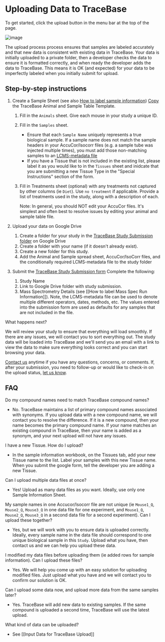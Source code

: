 # Uploading Data to TraceBase

To get started, click the upload button in the menu bar at the top of the page.

![image](https://user-images.githubusercontent.com/34348153/202543782-fba4123b-50ed-4a35-9c7c-b3c52183d086.png)

The upload process process ensures that samples are labeled accurately and that
new data is consistent with existing data in TraceBase.  Your data is initially
uploaded to a private folder, then a developer checks the data to ensure it is
formatted correctly, and when ready the developer adds the data to TraceBase.
This means it is OK (and expected) for your data to be imperfectly labeled when
you initially submit for upload.

## Step-by-step instructions

1. Create a Sample Sheet (see also [How to label sample
   information](How%20to%20label%20Mass%20Spec%20Run%20Information.md))
[Copy](https://docs.google.com/spreadsheets/d/1To3495KxJkAtnAD9KVdzc162zKbNiYuPEVyPseQPjMQ/copy?copyComments=true)
the TraceBase Animal and Sample Table Template.
   1. Fill in the `Animals` sheet. Give each mouse in your study a unique ID.
   2. Fill in the `Samples` sheet.
      - Ensure that each `Sample Name` uniquely represents a true biological
        sample. If a sample name does not match the sample headers in your
        AccuCor/Isocorr files (e.g. a sample tube was injected multiple times),
        you must add those non-matching samples to an
        [LCMS-metadata file](https://docs.google.com/spreadsheets/d/1rfKOGqms8LPeqORO5gyTXLXDU2lvz-CG2aCEwmu8xHw/copy)
      - If you have a Tissue that is not included in the existing list, please
        label it as you would like to in the `Tissues` sheet and inidcate
        that you are submitting a new Tissue Type in the "Special Instructions"
        section of the form.
   3. Fill in Treatments sheet (optional) with any treatments not captured by
      other columns (ie `Diet`).  Use `no treatment` if applicable. Provide a
      list of treatments used in the study, along with a description of each.

      Note: In general, you should NOT edit your AccuCor files. It's simplest
      and often best to resolve issues by editing your animal and sample table
      file.

2. Upload your data on Google Drive
   1. Create a folder for your study in the [TraceBase Study Submission
      folder](https://drive.google.com/drive/folders/1cBy3eezfr_0vmaz8RGodga6A8n3hkm1m?usp=sharing)
      on Google Drive
   2. Create a folder with your name (if it doesn't already exist).
   3. Create a new folder for this study.
   4. Add the Animal and Sample spread sheet, AccuCor/IsoCorr files, and the
      conditionally required LCMS-metadata file to the study folder

3. Submit the [TraceBase Study Submission form](https://forms.gle/vEfJEfhPbCbkybpE7)
   Complete the following:
   1. Study Name
   2. Link to Google Drive folder with study submission.
   3. Mass Spectrometry Details (see [[How to label Mass Spec Run
      Information]]).  Note, the LCMS-metadata file can be used to denote
      multiple different operators, dates, methods, etc. The values entered into
      the submission form are used as defaults for any samples that are not
      included in the file.

What happens next?

We will review your study to ensure that everything will load smoothly. If
there are any issues, we will contact you to sort everything out. The study
data will be loaded into TraceBase and we'll send you an email with a link to
view the data to make sure everything looks correct and you can start browsing
your data.

[Contact us](https://forms.gle/LNk4kk6RJKZWM6za9) anytime if you have any
questions, concerns, or comments. If, after your submission, you need to
follow-up or would like to check-in on the upload status, [let us
know](https://forms.gle/LNk4kk6RJKZWM6za9).

## FAQ

Do my compound names need to match TraceBase compound names?

* No.  TraceBase maintains a list of primary compound names associated with
  synonyms.  If you upload data with a new compound name, we will contact you
  to resolve the difference.  If it is a new compound, then your name becomes
  the primary compound name.  If your name matches an existing compound in
  TraceBase, then your name is added as a synonym, and your next upload will
  not have any issues.

I have a new Tissue.  How do I upload?

* In the sample information workbook, on the Tissues tab, add your new Tissue
  name to the list.  Label your samples with this new Tissue name.  When you
  submit the google form, tell the developer you are adding a new Tissue.

Can I upload multiple data files at once?

* Yes!  Upload as many data files as you want.  Ideally, use only one Sample
  Information Sheet.

My sample names in one Accucor/Isocorr file are not unique (ie `Mouse1_Q`,
`Mouse2_Q`, `Mouse3_Q` in one data file for one experiment, and `Mouse1_Q`,
`Mouse2_Q`, `Mouse3_Q` in a second data file for a second experiment).  Can I
upload these together?

* Yes, but we will work with you to ensure data is uploaded correctly.
  Ideally, every sample name in the data file should correspond to one unique
  biological sample in this `Study`.  Upload what you have, then contact us and
  we can help you upload these data.

I modified my data files before uploading them (ie added rows for sample
information).  Can I upload these files?

* Yes.  We will help you come up with an easy solution for uploading modified
  files.  Just upload what you have and we will contact you to confirm our
  solution is OK.

Can I upload some data now, and upload more data from the same samples later?

* Yes.  TraceBase will add new data to existing samples.  If the same compound
  is uploaded a second time, TraceBase will use the latest upload.

What kind of data can be uploaded?

* See [[Input Data for TraceBase Upload]]
